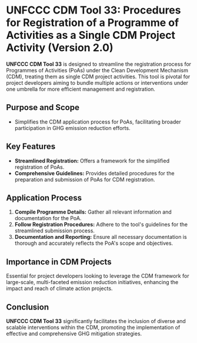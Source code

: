 # UNFCCC CDM Tool 33: Procedures for Registration of a Programme of Activities as a Single CDM Project Activity (Version 2.0)

**UNFCCC CDM Tool 33** is designed to streamline the registration process for Programmes of Activities (PoAs) under the Clean Development Mechanism (CDM), treating them as single CDM project activities. This tool is pivotal for project developers aiming to bundle multiple actions or interventions under one umbrella for more efficient management and registration.

## Purpose and Scope

- Simplifies the CDM application process for PoAs, facilitating broader participation in GHG emission reduction efforts.

## Key Features

- **Streamlined Registration:** Offers a framework for the simplified registration of PoAs.
- **Comprehensive Guidelines:** Provides detailed procedures for the preparation and submission of PoAs for CDM registration.

## Application Process

1. **Compile Programme Details:** Gather all relevant information and documentation for the PoA.
2. **Follow Registration Procedures:** Adhere to the tool's guidelines for the streamlined submission process.
3. **Documentation and Reporting:** Ensure all necessary documentation is thorough and accurately reflects the PoA's scope and objectives.

## Importance in CDM Projects

Essential for project developers looking to leverage the CDM framework for large-scale, multi-faceted emission reduction initiatives, enhancing the impact and reach of climate action projects.

## Conclusion

**UNFCCC CDM Tool 33** significantly facilitates the inclusion of diverse and scalable interventions within the CDM, promoting the implementation of effective and comprehensive GHG mitigation strategies.
